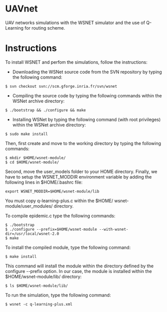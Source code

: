 # UAVnet
UAV networks simulations with the WSNET simulator and the use of Q-Learning for routing scheme.

# Instructions

To install WSNET and perfom the simulations, follow the instructions:

- Downloading the WSNet source code from the SVN repository by typing the following command:
```
$ svn checkout svn://scm.gforge.inria.fr/svn/wsnet
```
- Compiling the source code by typing the following commands within the WSNet archive directory:
```
$ ./bootstrap && ./configure && make
```
- Installing WSNet by typing the following command (with root privileges) within the WSNet archive
directory:
```
$ sudo make install
```
Then, first create and move to the working directory by typing the following commands:
```
$ mkdir $HOME/wsnet-module/
$ cd $HOME/wsnet-module/
```
Second, move the user_models folder to your HOME directory. 
Finally, we have to setup the WSNET_MODDIR environment variable by adding the following lines in
$HOME/.bashrc file:
```
export WSNET_MODDIR=$HOME/wsnet-module/lib
```
You must copy q-learning-plus.c within the $HOME/
wsnet-module/user_modules/ directory.

To compile epidemic.c type the following commands:
```
$ ./bootstrap
$ ./configure --prefix=$HOME/wsnet-module --with-wsnet-dir=/usr/local/wsnet-2.0
$ make
```
To install the compiled module, type the following command:
```
$ make install
```
This command will install the module within the directory defined by the configure --prefix option.
In our case, the module is installed within the $HOME/wsnet-module/lib/ directory:
```
$ ls $HOME/wsnet-module/lib/
```
To run the simulation, type the following command:
```
$ wsnet -c q-learning-plus.xml
```
